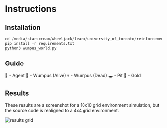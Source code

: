 # Instructions

## Installation

```python
cd /media/starscream/wheeljack/learn/university_of_toronto/reinforcement_learning/assignments/asst_1/src/main/python/wumpus_world
pip install -r requirements.txt
python3 wumpus_world.py
```

## Guide

:hatched_chick: - Agent
:space_invader: - Wumpus (Alive)
:skull: - Wumpus (Dead)
:hole: - Pit
:1st_place_medal: - Gold

## Results

These results are a screenshot for a 10x10 grid environment simulation, but the source code is realigned to a 4x4 grid environment.

![results grid](https://github.com/lejinvarghese/reinforcement_learning/blob/main/assignments/asst_1/assets/screenshot_10x10.png)